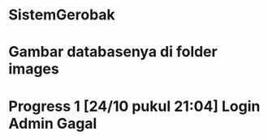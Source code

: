 # SistemGerobak
# Gambar databasenya di folder images
# Progress 1 [24/10 pukul 21:04] Login Admin Gagal


